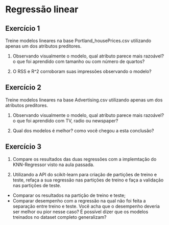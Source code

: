 # Regressão linear

## Exercício 1
Treine modelos lineares na base Portland_housePrices.csv utilizando apenas um dos atributos preditores.

1. Observando visualmente o modelo, qual atributo parece mais razoável? o que foi aprendido com tamanho ou com número de quartos?

2.  O RSS e R^2 corroboram suas impressões observando o modelo?

## Exercício 2
Treine modelos lineares na base Advertising.csv utilizando apenas um dos atributos preditores.

1. Observando visualmente o modelo, qual atributo parece mais razoável? o que foi aprendido com TV, radio ou newspaper?

2. Qual dos modelos é melhor? como você chegou a esta conclusão?

## Exercício 3

1. Compare os resultados das duas regressões com a implemtação do KNN-Regressor visto na aula passada.

2. Utilizando a API do scikit-learn para criação de partições de treino e teste, refaça a sua regressão nas partições de treino e faça a validação nas partições de teste.

  * Comparar os resultados na partição de treino e teste;
  * Comparar desempenho com a regressão na qual não foi feita a separação entre treino e teste. Você acha que o desempenho deveria ser melhor ou pior nesse caso? É possível dizer que os modelos treinados no dataset completo generalizam?
